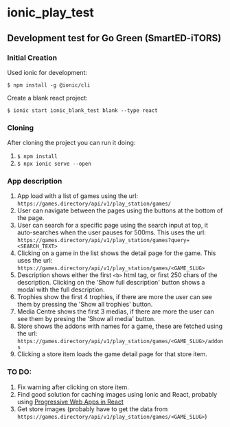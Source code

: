 # ionic_play_test

## Development test for Go Green (SmartED-iTORS)

### Initial Creation
Used ionic for development:

```$ npm install -g @ionic/cli```

Create a blank react project: 

```$ ionic start ionic_blank_test blank --type react```

### Cloning
After cloning the project you can run it doing:
1. ```$ npm install```
2. ```$ npx ionic serve --open```

### App description
1. App load with a list of games using the url:
```https://games.directory/api/v1/play_station/games/```
2. User can navigate between the pages using the buttons at the bottom of the page.
3. User can search for a specific page using the search input at top, it auto-searches when the user pauses for 500ms. This uses the url:  ```https://games.directory/api/v1/play_station/games?query=<SEARCH_TEXT>```
4. Clicking on a game in the list shows the detail page for the game. This uses the url: ```https://games.directory/api/v1/play_station/games/<GAME_SLUG>```
5. Description shows either the first ```<b>``` html tag, or first 250 chars of the description. Clicking on the 'Show full description' button shows a modal with the full description.
6. Trophies show the first 4 trophies, if there are more the user can see them by pressing the 'Show all trophies' button.
7. Media Centre shows the first 3 medias, if there are more the user can see them by presing the 'Show all media' button.
8. Store shows the addons with names for a game, these are fetched using the url: ```https://games.directory/api/v1/play_station/games/<GAME_SLUG>/addons```
9. Clicking a store item loads the game detail page for that store item.

### TO DO:
1. Fix warning after clicking on store item.
2. Find good solution for caching images using Ionic and React, probably using [Progressive Web Apps in React](https://ionicframework.com/docs/react/pwa)
3. Get store images (probably have to get the data from ```https://games.directory/api/v1/play_station/games/<GAME_SLUG>```)

